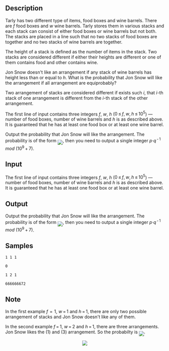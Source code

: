 ## Description

<div><p>Tarly has two different type of items, food boxes and wine barrels. There are <span class="tex-span"><i>f</i></span> food boxes and <span class="tex-span"><i>w</i></span> wine barrels. Tarly stores them in various stacks and each stack can consist of either food boxes or wine barrels but not both. The stacks are placed in a line such that no two stacks of food boxes are together and no two stacks of wine barrels are together.</p><p>The height of a stack is defined as the number of items in the stack. Two stacks are considered different if either their heights are different or one of them contains food and other contains wine.</p><p>Jon Snow doesn't like an arrangement if any stack of wine barrels has height less than or equal to <span class="tex-span"><i>h</i></span>. What is the probability that Jon Snow will like the arrangement if all arrangement are equiprobably?</p><p>Two arrangement of stacks are considered different if exists such <span class="tex-span"><i>i</i></span>, that <span class="tex-span"><i>i</i></span>-th stack of one arrangement is different from the <span class="tex-span"><i>i</i></span>-th stack of the other arrangement.</p></div><div class="input-specification"><p>The first line of input contains three integers <span class="tex-span"><i>f</i></span>, <span class="tex-span"><i>w</i></span>, <span class="tex-span"><i>h</i></span> (<span class="tex-span">0 ≤ <i>f</i>, <i>w</i>, <i>h</i> ≤ 10<sup class="upper-index">5</sup></span>) — number of food boxes, number of wine barrels and <span class="tex-span"><i>h</i></span> is as described above. It is guaranteed that he has at least one food box or at least one wine barrel.</p></div><div class="output-specification"><p>Output the probability that Jon Snow will like the arrangement. The probability is of the form <img align="middle" class="tex-formula" src="./28368/file/SvzkPjgV.png" style="max-width: 100.0%;max-height: 100.0%;">, then you need to output a single integer <span class="tex-span"><i>p</i>·<i>q</i><sup class="upper-index"> - 1</sup> <i>mod</i> (10<sup class="upper-index">9</sup> + 7)</span>.</p></div>

## Input

<p>The first line of input contains three integers <span class="tex-span"><i>f</i></span>, <span class="tex-span"><i>w</i></span>, <span class="tex-span"><i>h</i></span> (<span class="tex-span">0 ≤ <i>f</i>, <i>w</i>, <i>h</i> ≤ 10<sup class="upper-index">5</sup></span>) — number of food boxes, number of wine barrels and <span class="tex-span"><i>h</i></span> is as described above. It is guaranteed that he has at least one food box or at least one wine barrel.</p>

## Output

<p>Output the probability that Jon Snow will like the arrangement. The probability is of the form <img align="middle" class="tex-formula" src="./28368/file/SvzkPjgV.png" style="max-width: 100.0%;max-height: 100.0%;">, then you need to output a single integer <span class="tex-span"><i>p</i>·<i>q</i><sup class="upper-index"> - 1</sup> <i>mod</i> (10<sup class="upper-index">9</sup> + 7)</span>.</p>

## Samples

```input1
1 1 1

```

```output1
0

```






```input2
1 2 1

```

```output2
666666672

```




## Note

<p>In the first example <span class="tex-span"><i>f</i>  =  1</span>, <span class="tex-span"><i>w</i> = 1</span> and <span class="tex-span"><i>h</i> = 1</span>, there are only two possible arrangement of stacks and Jon Snow doesn't like any of them.</p><p>In the second example <span class="tex-span"><i>f</i> = 1</span>, <span class="tex-span"><i>w</i> = 2</span> and <span class="tex-span"><i>h</i> = 1</span>, there are three arrangements. Jon Snow likes the (1) and (3) arrangement. So the probabilty is <img align="middle" class="tex-formula" src="./28368/file/IFVQSg4o.png" style="max-width: 100.0%;max-height: 100.0%;">.</p><center> <img class="tex-graphics" src="./28368/file/5CXyCuGt.png" style="max-width: 100.0%;max-height: 100.0%;"> </center>
